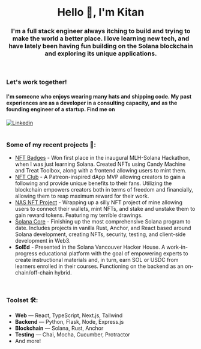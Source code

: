 <!--
**KitanGarcia/KitanGarcia** is a ✨ _special_ ✨ repository because its `README.md` (this file) appears on your GitHub profile.

Here are some ideas to get you started:

- 🔭 I’m currently working on ...
- 🌱 I’m currently learning ...
- 👯 I’m looking to collaborate on ...
- 🤔 I’m looking for help with ...
- 💬 Ask me about ...
- 📫 How to reach me: ...
- 😄 Pronouns: ...
- ⚡ Fun fact: ...
--> 
 
 
 <h1 align="center">Hello 👋, I'm Kitan </h1>  
 
<h3 align="center">I'm a full stack engineer always itching to build and trying to make the world a better place. I love learning new tech, and have lately been having fun building on the Solana blockchain and exploring its unique applications.</h3>
<br />

### Let's work together!
#### I'm someone who enjoys wearing many hats and shipping code. My past experiences are as a developer in a consulting capacity, and as the founding engineer of a startup. Find me on
[![Linkedin](https://img.shields.io/badge/LinkedIn-0077B5?style=for-the-badge&logo=linkedin&logoColor=white)](https://www.linkedin.com/in/kitangarcia/)
<br />
<br />

 ### Some of my recent projects 📂:
 * [NFT Badges](https://github.com/KitanGarcia/NFT-Badges) - Won first place in the inaugural MLH-Solana Hackathon, when I was just learning Solana. Created NFTs using Candy Machine and Treat Toolbox, along with a frontend allowing users to mint them.
 * [NFT Club](https://github.com/KitanGarcia/NFT-Club) - A Patreon-inspired dApp MVP allowing creators to gain a following and provide unique benefits to their fans. Utilizing the blockchain empowers creators both in terms of freedom and financially, allowing them to reap maximum reward for their work.
 * [NAS NFT Project](https://github.com/KitanGarcia/NFT-Project) - Wrapping up a silly NFT project of mine allowing users to connect their wallets, mint NFTs, and stake and unstake them to gain reward tokens. Featuring my terrible drawings.
 * [Solana Core](https://github.com/KitanGarcia/Buildspace-solana-core) - Finishing up the most comprehensive Solana program to date. Includes projects in vanilla Rust, Anchor, and React based around Solana development, creating NFTs, security, testing, and client-side development in Web3.
 * __SolEd__ - Presented in the Solana Vancouver Hacker House. A work-in-progress educational platform with the goal of empowering experts to create instructional materials and, in turn, earn SOL or USDC from learners enrolled in their courses. Functioning on the backend as an on-chain/off-chain hybrid.
 
 <br />
 
 ### Toolset 🛠️: 
 * __Web__ — React, TypeScript, Next.js, Tailwind
 * __Backend__ — Python, Flask, Node, Express.js
 * __Blockchain__ — Solana, Rust, Anchor
 * __Testing__ — Chai, Mocha, Cucumber, Protractor
 * And more!
